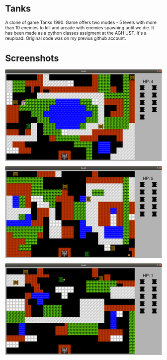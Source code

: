 # Tanks
A clone of game Tanks 1990. Game offers two modes - 5 levels with more than 10 enemies to kill and arcade with enemies spawning until we die. It has been made as a python classes assigment at the AGH UST. It's a reupload. 
Original code was on my previus github account.

# Screenshots

![image](https://raw.githubusercontent.com/WojciechSalapatek/Tanks/master/screens/img1.png)

![image](https://raw.githubusercontent.com/WojciechSalapatek/Tanks/master/screens/img2.png)

![image](https://raw.githubusercontent.com/WojciechSalapatek/Tanks/master/screens/img3.png)
